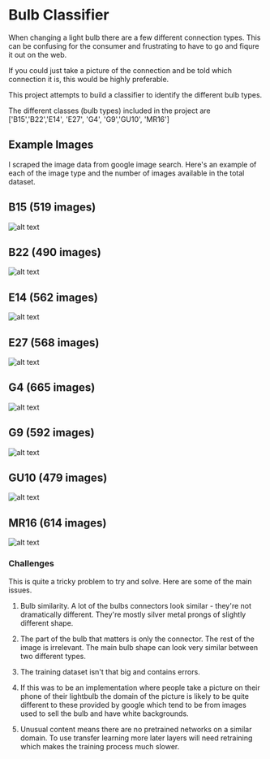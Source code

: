 # Bulb Classifier

When changing  a light bulb there are a few different connection types. This can be confusing for the consumer and frustrating to have to go and fiqure it out on the web. 

If you could just take a picture of the connection and be told which connection it is, this would be highly preferable. 

This project attempts to build a classifier to identify the different bulb types.

 The different classes (bulb types) included in the project are ['B15','B22','E14', 'E27', 'G4', 'G9','GU10', 'MR16']
 
 
## Example Images  

[//]: # (Image References)

[image1]: ./example_data/B15/B15518.jpg "B15"
[image2]: ./example_data/B22/B22489.jpg "B22"
[image3]: ./example_data/E14/E140.jpg "E14"
[image4]: ./example_data/E27/E270.jpg "E27"
[image5]: ./example_data/G4/G40.jpg "G4"
[image6]: ./example_data/G9/G90.jpg "G9"
[image7]: ./example_data/GU10/GU100.jpg "GU10"
[image8]: ./example_data/MR16/MR160.jpg "MR16"

I scraped the image data from google image search. Here's an example of each of the image type and the number of images available in the total dataset. 

## B15 (519 images)
![alt text][image1]
## B22 (490 images)
![alt text][image2]
## E14 (562 images)
![alt text][image3]
## E27 (568 images)
![alt text][image4]
## G4 (665 images)
![alt text][image5]
## G9 (592 images)
![alt text][image6]
## GU10 (479 images)
![alt text][image7]
## MR16 (614 images)
![alt text][image8]


### Challenges

This is quite a tricky problem to try and solve. Here are some of the main issues. 

1. Bulb similarity. A lot of the bulbs connectors look similar - they're not dramatically different. They're mostly silver metal prongs of slightly different shape. 

2. The part of the bulb that matters is only the connector. The rest of the image is irrelevant. The main bulb shape can look very similar between two different types. 

3. The training dataset isn't that big and contains errors. 

4. If this was to be an implementation where people take a picture on their phone of their lightbulb the domain of the picture is likely to be quite different to these provided by google which tend to be from images used to sell the bulb and have white backgrounds.

5. Unusual content means there are no pretrained networks on a similar domain. To use transfer learning more later layers will need retraining which makes the training process much slower. 

